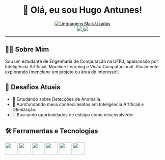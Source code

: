 <div align="center">


  <h1>👋 Olá, eu sou Hugo Antunes!</h1>

  <div align="center">
  <a href="https://github.com/hugo-antunes19">
    <img src="https://github-readme-stats.vercel.app/api/top-langs/?username=hugo-antunes19&layout=compact&langs_count=7&theme=tokyonight" alt="Linguagens Mais Usadas" />
  </a>
</div>

  <div>
    <a href="mailto:hugoleandroantunes@gmail.com">
      <img src="https://img.shields.io/badge/Gmail-D14836?style=for-the-badge&logo=gmail&logoColor=white" />
    </a>
    <a href="https://www.linkedin.com/in/hugo-antunes-08a76b213/" target="_blank">
      <img src="https://img.shields.io/badge/LinkedIn-0077B5?style=for-the-badge&logo=linkedin&logoColor=white" />
    </a>
  </div>
</div>

---

## 👨‍💻 Sobre Mim

Sou um estudante de Engenharia de Computação na UFRJ, apaixonado por Inteligência Artificial, Machine Learning e Visão Computacional. Atualmente explorando [mencione um projeto ou área de interesse].

## 🚀 Desafios Atuais

- 🔭 Estudando sobre Detecções de Anomalia.
- 🌱 Aprofundando meus conhecimentos em Inteligência Artificial e Otimização.
- 💡 Buscando oportunidades de estágio como desenvolvedor.

## 🛠️ Ferramentas e Tecnologias

<p align="left">
  <img src="https://cdn.jsdelivr.net/gh/devicons/devicon/icons/python/python-original.svg" width="40" height="40"/>
  <img src="https://cdn.jsdelivr.net/gh/devicons/devicon/icons/cplusplus/cplusplus-original.svg" width="40" height="40"/>
  <img src="https://cdn.jsdelivr.net/gh/devicons/devicon/icons/git/git-original.svg" width="40" height="40"/>
  <img src="https://cdn.jsdelivr.net/gh/devicons/devicon/icons/docker/docker-original.svg" width="40" height="40"/>
  <img src="https://cdn.jsdelivr.net/gh/devicons/devicon/icons/jupyter/jupyter-original-wordmark.svg" width="40" height="40" />
  <img src="https://cdn.jsdelivr.net/gh/devicons/devicon/icons/linux/linux-original.svg" width="40" height="40" />
</p>
